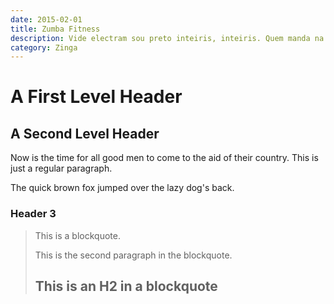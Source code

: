 ```yaml
---
date: 2015-02-01
title: Zumba Fitness
description: Vide electram sou preto inteiris, inteiris. Quem manda na minha terra sou euzis!
category: Zinga
---
```


A First Level Header
====================

A Second Level Header
---------------------

Now is the time for all good men to come to
the aid of their country. This is just a
regular paragraph.

The quick brown fox jumped over the lazy
dog's back.

### Header 3

> This is a blockquote.
> 
> This is the second paragraph in the blockquote.
>
> ## This is an H2 in a blockquote